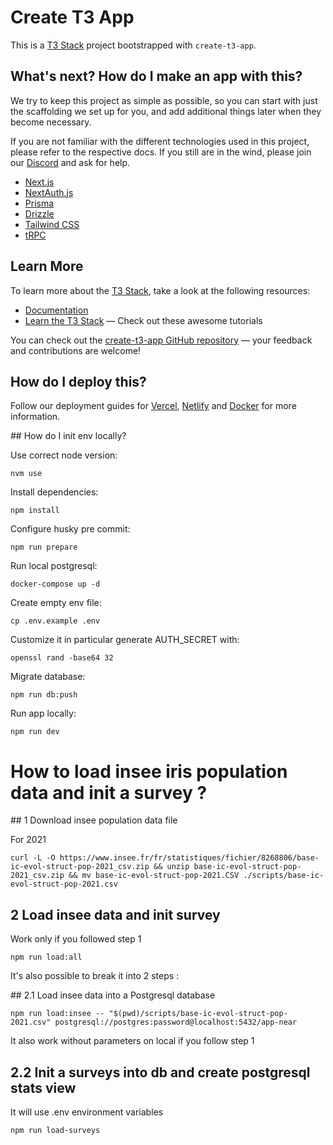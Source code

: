 # Create T3 App

This is a [T3 Stack](https://create.t3.gg/) project bootstrapped with `create-t3-app`.

## What's next? How do I make an app with this?

We try to keep this project as simple as possible, so you can start with just the scaffolding we set up for you, and add additional things later when they become necessary.

If you are not familiar with the different technologies used in this project, please refer to the respective docs. If you still are in the wind, please join our [Discord](https://t3.gg/discord) and ask for help.

- [Next.js](https://nextjs.org)
- [NextAuth.js](https://next-auth.js.org)
- [Prisma](https://prisma.io)
- [Drizzle](https://orm.drizzle.team)
- [Tailwind CSS](https://tailwindcss.com)
- [tRPC](https://trpc.io)

## Learn More

To learn more about the [T3 Stack](https://create.t3.gg/), take a look at the following resources:

- [Documentation](https://create.t3.gg/)
- [Learn the T3 Stack](https://create.t3.gg/en/faq#what-learning-resources-are-currently-available) — Check out these awesome tutorials

You can check out the [create-t3-app GitHub repository](https://github.com/t3-oss/create-t3-app) — your feedback and contributions are welcome!

## How do I deploy this?

Follow our deployment guides for [Vercel](https://create.t3.gg/en/deployment/vercel), [Netlify](https://create.t3.gg/en/deployment/netlify) and [Docker](https://create.t3.gg/en/deployment/docker) for more information.

## How do I init env locally?

Use correct node version:
```
nvm use
```

Install dependencies:
```
npm install
```

Configure husky pre commit:
```
npm run prepare
```

Run local postgresql:
```
docker-compose up -d
```

Create empty env file:
```
cp .env.example .env
```

Customize it in particular generate AUTH_SECRET with:
```
openssl rand -base64 32
```

Migrate database:
```
npm run db:push
```

Run app locally:
```
npm run dev
```


# How to load insee iris population data and init a survey ? 

## 1 Download insee population data file

For 2021
```
curl -L -O https://www.insee.fr/fr/statistiques/fichier/8268806/base-ic-evol-struct-pop-2021_csv.zip && unzip base-ic-evol-struct-pop-2021_csv.zip && mv base-ic-evol-struct-pop-2021.CSV ./scripts/base-ic-evol-struct-pop-2021.csv
```

## 2 Load insee data and init survey

Work only if you followed step 1

```
npm run load:all
```

It's also possible to break it into 2 steps : 

## 2.1 Load insee data into a Postgresql database

```
npm run load:insee -- "$(pwd)/scripts/base-ic-evol-struct-pop-2021.csv" postgresql://postgres:password@localhost:5432/app-near
```

It also work without parameters on local if you follow step 1

## 2.2 Init a surveys into db and create postgresql stats view

It will use .env environment variables
```
npm run load-surveys
```